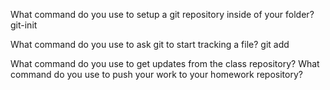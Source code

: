 What command do you use to setup a git repository inside of your folder?
git-init

What command do you use to ask git to start tracking a file?
git add

What command do you use to get updates from the class repository?
What command do you use to push your work to your homework repository?